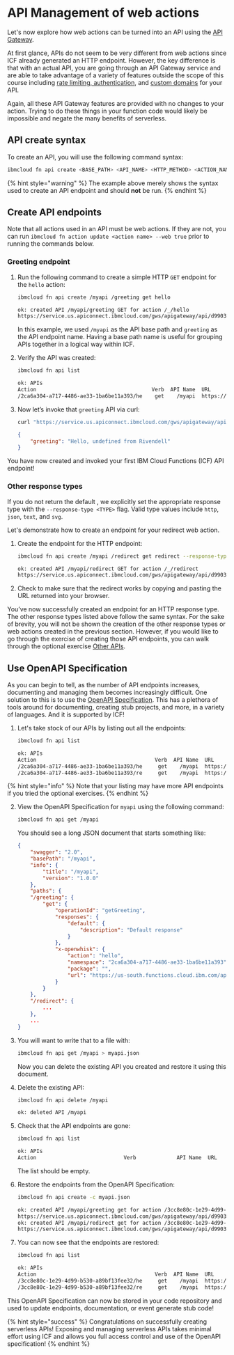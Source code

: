 <!--
#
# Licensed to the Apache Software Foundation (ASF) under one or more
# contributor license agreements.  See the NOTICE file distributed with
# this work for additional information regarding copyright ownership.
# The ASF licenses this file to You under the Apache License, Version 2.0
# (the "License"); you may not use this file except in compliance with
# the License.  You may obtain a copy of the License at
#
#     http://www.apache.org/licenses/LICENSE-2.0
#
# Unless required by applicable law or agreed to in writing, software
# distributed under the License is distributed on an "AS IS" BASIS,
# WITHOUT WARRANTIES OR CONDITIONS OF ANY KIND, either express or implied.
# See the License for the specific language governing permissions and
# limitations under the License.
#
-->

#  API Management of web actions

Let's now explore how web actions can be turned into an API using the [API Gateway](https://cloud.ibm.com/docs/openwhisk?topic=cloud-functions-apigateway).

At first glance, APIs do not seem to be very different from web actions since ICF already generated an HTTP endpoint. However, the key difference is that with an actual API, you are going through an API Gateway service and are able to take advantage of a variety of features outside the scope of this course including [rate limiting, authentication](https://cloud.ibm.com/docs/api-gateway?topic=api-gateway-create_api), and [custom domains](https://cloud.ibm.com/docs/api-gateway?topic=api-gateway-custom_endpoint) for your API.

Again, all these API Gateway features are provided with no changes to your action. Trying to do these things in your function code would likely be impossible and negate the many benefits of serverless.

## API create syntax

To create an API, you will use the following command syntax:

```bash
ibmcloud fn api create <BASE_PATH> <API_NAME> <HTTP_METHOD> <ACTION_NAME>
```

{% hint style="warning" %}
The example above merely shows the syntax used to create an API endpoint and should **not** be run.
{% endhint %}

## Create API endpoints

Note that all actions used in an API must be web actions. If they are not, you can run `ibmcloud fn action update <action name> --web true` prior to running the commands below.

### Greeting endpoint

1. Run the following command to create a simple HTTP `GET` endpoint for the `hello` action:

    ```bash
    ibmcloud fn api create /myapi /greeting get hello
    ```

    ```bash
    ok: created API /myapi/greeting GET for action /_/hello
    https://service.us.apiconnect.ibmcloud.com/gws/apigateway/api/d9903f40439f1a268b7dcbac42a389cdde605f3f3bef57f69789be6df438361e/myapi/greeting
    ```

    In this example, we used `/myapi` as the API base path and `greeting` as the API endpoint name. Having a base path name is useful for grouping APIs together in a logical way within ICF.

2. Verify the API was created:

    ```bash
    ibmcloud fn api list
    ```

    ```bash
    ok: APIs
    Action                                     Verb  API Name  URL
    /2ca6a304-a717-4486-ae33-1ba6be11a393/he    get    /myapi  https://service.us.apiconnect.ibmcloud.com/gws/apigateway/api/d9903f40439f1a268b7dcbac42a389cdde605f3f3bef57f69789be6df438361e/myapi/greeting
    ```

3. Now let’s invoke that `greeting` API via curl:

    ```bash
    curl "https://service.us.apiconnect.ibmcloud.com/gws/apigateway/api/d9903f40439f1a268b7dcbac42a389cdde605f3f3bef57f69789be6df438361e/myapi/greeting"
    ```

    ```json
    {
        "greeting": "Hello, undefined from Rivendell"
    }
    ```

You have now created and invoked your first IBM Cloud Functions (ICF) API endpoint!

### Other response types

If you do not return the default , we explicitly set the appropriate response type with the `--response-type <TYPE>` flag. Valid type values include `http`, `json`, `text`, and `svg`.

Let's demonstrate how to create an endpoint for your redirect web action.

1. Create the endpoint for the HTTP endpoint:

    ```bash
    ibmcloud fn api create /myapi /redirect get redirect --response-type http
    ```

    ```bash
    ok: created API /myapi/redirect GET for action /_/redirect
    https://service.us.apiconnect.ibmcloud.com/gws/apigateway/api/d9903f40439f1a268b7dcbac42a389cdde605f3f3bef57f69789be6df438361e/myapi/redirect
    ```

2. Check to make sure that the redirect works by copying and pasting the URL returned into your browser.

You’ve now successfully created an endpoint for an HTTP response type. The other response types listed above follow the same syntax. For the sake of brevity, you will not be shown the creation of the other response types or web actions created in the previous section. However, if you would like to go through the exercise of creating those API endpoints, you can walk through the optional exercise [Other APIs](other_apis.md).

## Use OpenAPI Specification

As you can begin to tell, as the number of API endpoints increases, documenting and managing them becomes increasingly difficult. One solution to this is to use the [OpenAPI Specification](https://swagger.io/specification/). This has a plethora of tools around for documenting, creating stub projects, and more, in a variety of languages. And it is supported by ICF!

1. Let's take stock of our APIs by listing out all the endpoints:

    ```bash
    ibmcloud fn api list
    ```

    ```bash
    ok: APIs
    Action                                      Verb  API Name  URL
    /2ca6a304-a717-4486-ae33-1ba6be11a393/he     get    /myapi  https://service.us.apiconnect.ibmcloud.com/gws/apigateway/api/d9903f40439f1a268b7dcbac42a389cdde605f3f3bef57f69789be6df438361e/myapi/greeting
    /2ca6a304-a717-4486-ae33-1ba6be11a393/re     get    /myapi  https://service.us.apiconnect.ibmcloud.com/gws/apigateway/api/d9903f40439f1a268b7dcbac42a389cdde605f3f3bef57f69789be6df438361e/myapi/redirect
    ```

{% hint style="info" %}
Note that your listing may have more API endpoints if you tried the optional exercises.
{% endhint %}

2. View the OpenAPI Specification for `myapi` using the following command:

    ```bash
    ibmcloud fn api get /myapi
    ```

    You should see a long JSON document that starts something like:

    ```json
    {
        "swagger": "2.0",
        "basePath": "/myapi",
        "info": {
            "title": "/myapi",
            "version": "1.0.0"
        },
        "paths": {
        "/greeting": {
            "get": {
                "operationId": "getGreeting",
                "responses": {
                    "default": {
                        "description": "Default response"
                    }
                },
                "x-openwhisk": {
                    "action": "hello",
                    "namespace": "2ca6a304-a717-4486-ae33-1ba6be11a393",
                    "package": "",
                    "url": "https://us-south.functions.cloud.ibm.com/api/v1/web/2ca6a304-a717-4486-ae33-1ba6be11a393/default/hello.json"
                }
            }
        },
        "/redirect": {
            ...
        },
        ...
    }
    ```

3. You will want to write that to a file with:

    ```bash
    ibmcloud fn api get /myapi > myapi.json
    ```

    Now you can delete the existing API you created and restore it using this document.

4. Delete the existing API:

    ```bash
    ibmcloud fn api delete /myapi
    ```

    ```bash
    ok: deleted API /myapi
    ```

5. Check that the API endpoints are gone:

    ```bash
    ibmcloud fn api list
    ```

    ```bash
    ok: APIs
    Action                            Verb             API Name  URL
    ```

    The list should be empty.

6. Restore the endpoints from the OpenAPI Specification:

    ```bash
    ibmcloud fn api create -c myapi.json
    ```

    ```bash
    ok: created API /myapi/greeting get for action /3cc8e80c-1e29-4d99-b530-a89bf13fee32/hello
    https://service.us.apiconnect.ibmcloud.com/gws/apigateway/api/d9903f40439f1a268b7dcbac42a389cdde605f3f3bef57f69789be6df438361e/myapi/greeting
    ok: created API /myapi/redirect get for action /3cc8e80c-1e29-4d99-b530-a89bf13fee32/redirect
    https://service.us.apiconnect.ibmcloud.com/gws/apigateway/api/d9903f40439f1a268b7dcbac42a389cdde605f3f3bef57f69789be6df438361e/myapi/redirect
    ```

7. You can now see that the endpoints are restored:

    ```bash
    ibmcloud fn api list
    ```

    ```bash
    ok: APIs
    Action                                      Verb  API Name  URL
    /3cc8e80c-1e29-4d99-b530-a89bf13fee32/he     get    /myapi  https://service.us.apiconnect.ibmcloud.com/gws/apigateway/api/d9903f40439f1a268b7dcbac42a389cdde605f3f3bef57f69789be6df438361e/myapi/greeting
    /3cc8e80c-1e29-4d99-b530-a89bf13fee32/re     get    /myapi  https://service.us.apiconnect.ibmcloud.com/gws/apigateway/api/d9903f40439f1a268b7dcbac42a389cdde605f3f3bef57f69789be6df438361e/myapi/redirect
    ```

This OpenAPI Specification can now be stored in your code repository and used to update endpoints, documentation, or event generate stub code!

{% hint style="success" %}
Congratulations on successfully creating serverless APIs! Exposing and managing serverless APIs takes minimal effort using ICF and allows you full access control and use of the OpenAPI specification!
{% endhint %}
